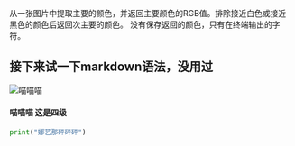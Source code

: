 从一张图片中提取主要的颜色，并返回主要颜色的RGB值。排除接近白色或接近黑色的颜色后返回次主要的颜色。
没有保存返回的颜色，只有在终端输出的字符。

## 接下来试一下markdown语法，没用过

![喵喵喵](clipboard_2024-11-23_20-54.bmp)

#### 喵喵喵 这是四级

```python
print("娜艺那砰砰砰")

```  

